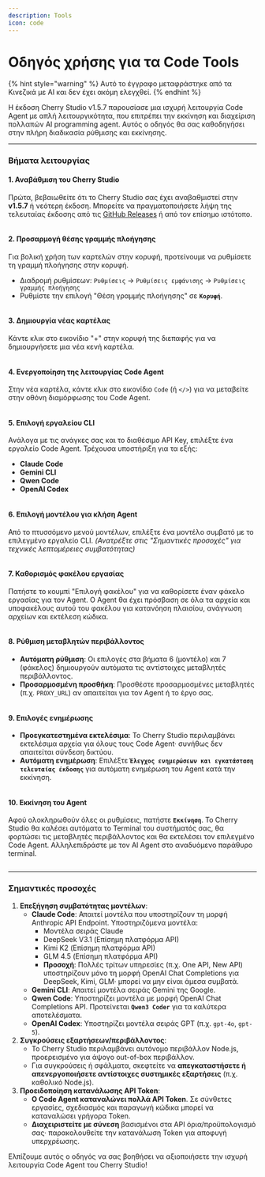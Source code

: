 ```yaml
---
description: Tools
icon: code
---
```

# Οδηγός χρήσης για τα Code Tools


{% hint style="warning" %}
Αυτό το έγγραφο μεταφράστηκε από τα Κινεζικά με AI και δεν έχει ακόμη ελεγχθεί.
{% endhint %}




Η έκδοση Cherry Studio v1.5.7 παρουσίασε μια ισχυρή λειτουργία Code Agent με απλή λειτουργικότητα, που επιτρέπει την εκκίνηση και διαχείριση πολλαπών AI programming agent. Αυτός ο οδηγός θα σας καθοδηγήσει στην πλήρη διαδικασία ρύθμισης και εκκίνησης.

***

### Βήματα λειτουργίας

#### 1. Αναβάθμιση του Cherry Studio

Πρώτα, βεβαιωθείτε ότι το Cherry Studio σας έχει αναβαθμιστεί στην **v1.5.7** ή νεότερη έκδοση. Μπορείτε να πραγματοποιήσετε λήψη της τελευταίας έκδοσης από τις [GitHub Releases](https://github.com/CherryHQ/cherry-studio/releases) ή από τον επίσημο ιστότοπο.

<figure><img src="../.gitbook/assets/image (2).png" alt=""><figcaption></figcaption></figure>

#### 2. Προσαρμογή θέσης γραμμής πλοήγησης

Για βολική χρήση των καρτελών στην κορυφή, προτείνουμε να ρυθμίσετε τη γραμμή πλοήγησης στην κορυφή.

* Διαδρομή ρυθμίσεων: `Ρυθμίσεις` -> `Ρυθμίσεις εμφάνισης` -> `Ρυθμίσεις γραμμής πλοήγησης`
* Ρυθμίστε την επιλογή "Θέση γραμμής πλοήγησης" σε **`Κορυφή`**.

<figure><img src="../.gitbook/assets/image (1) (1).png" alt=""><figcaption></figcaption></figure>

#### 3. Δημιουργία νέας καρτέλας

Κάντε κλικ στο εικονίδιο "+" στην κορυφή της διεπαφής για να δημιουργήσετε μια νέα κενή καρτέλα.

<figure><img src="../.gitbook/assets/image (2) (1).png" alt=""><figcaption></figcaption></figure>

#### 4. Ενεργοποίηση της λειτουργίας Code Agent

Στην νέα καρτέλα, κάντε κλικ στο εικονίδιο `Code` (ή `</>`) για να μεταβείτε στην οθόνη διαμόρφωσης του Code Agent.

<figure><img src="../.gitbook/assets/image (3).png" alt=""><figcaption></figcaption></figure>

#### 5. Επιλογή εργαλείου CLI

Ανάλογα με τις ανάγκες σας και το διαθέσιμο API Key, επιλέξτε ένα εργαλείο Code Agent. Τρέχουσα υποστήριξη για τα εξής:

* **Claude Code**
* **Gemini CLI**
* **Qwen Code**
* **OpenAI Codex**

<figure><img src="../.gitbook/assets/image (4).png" alt=""><figcaption></figcaption></figure>

#### 6. Επιλογή μοντέλου για κλήση Agent

Από το πτυσσόμενο μενού μοντέλων, επιλέξτε ένα μοντέλο συμβατό με το επιλεγμένο εργαλείο CLI. _(Ανατρέξτε στις "Σημαντικές προσοχές" για τεχνικές λεπτομέρειες συμβατότητας)_

<figure><img src="../.gitbook/assets/image (5).png" alt=""><figcaption></figcaption></figure>

#### 7. Καθορισμός φακέλου εργασίας

Πατήστε το κουμπί "Επιλογή φακέλου" για να καθορίσετε έναν φάκελο εργασίας για τον Agent. Ο Agent θα έχει πρόσβαση σε όλα τα αρχεία και υποφακέλους αυτού του φακέλου για κατανόηση πλαισίου, ανάγνωση αρχείων και εκτέλεση κώδικα.

<figure><img src="../.gitbook/assets/image (6).png" alt=""><figcaption></figcaption></figure>

#### 8. Ρύθμιση μεταβλητών περιβάλλοντος

* **Αυτόματη ρύθμιση**: Οι επιλογές στα βήματα 6 (μοντέλο) και 7 (φάκελος) δημιουργούν αυτόματα τις αντίστοιχες μεταβλητές περιβάλλοντος.
* **Προσαρμοσμένη προσθήκη**: Προσθέστε προσαρμοσμένες μεταβλητές (π.χ. `PROXY_URL`) αν απαιτείται για τον Agent ή το έργο σας.

<figure><img src="../.gitbook/assets/image (7).png" alt=""><figcaption></figcaption></figure>

#### 9. Επιλογές ενημέρωσης

* **Προεγκατεστημένα εκτελέσιμα**: Το Cherry Studio περιλαμβάνει εκτελέσιμα αρχεία για όλους τους Code Agent· συνήθως δεν απαιτείται σύνδεση δικτύου.
* **Αυτόματη ενημέρωση**: Επιλέξτε **`Έλεγχος ενημερώσεων και εγκατάσταση τελευταίας έκδοσης`** για αυτόματη ενημέρωση του Agent κατά την εκκίνηση.

<figure><img src="../.gitbook/assets/image (8).png" alt=""><figcaption></figcaption></figure>

#### 10. Εκκίνηση του Agent

Αφού ολοκληρωθούν όλες οι ρυθμίσεις, πατήστε **`Εκκίνηση`**. Το Cherry Studio θα καλέσει αυτόματα το Terminal του συστήματός σας, θα φορτώσει τις μεταβλητές περιβάλλοντος και θα εκτελέσει τον επιλεγμένο Code Agent. Αλληλεπιδράστε με τον AI Agent στο αναδυόμενο παράθυρο terminal.

<figure><img src="../.gitbook/assets/image (9).png" alt=""><figcaption></figcaption></figure>

***

### Σημαντικές προσοχές

1. **Επεξήγηση συμβατότητας μοντέλων**:
   * **Claude Code**: Απαιτεί μοντέλα που υποστηρίζουν τη μορφή Anthropic API Endpoint. Υποστηριζόμενα μοντέλα:
     * Μοντέλα σειράς Claude
     * DeepSeek V3.1 (Επίσημη πλατφόρμα API)
     * Kimi K2 (Επίσημη πλατφόρμα API)
     * GLM 4.5 (Επίσημη πλατφόρμα API)
     * **Προσοχή**: Πολλές τρίτων υπηρεσίες (π.χ. One API, New API) υποστηρίζουν μόνο τη μορφή OpenAI Chat Completions για DeepSeek, Kimi, GLM· μπορεί να μην είναι άμεσα συμβατά.
   * **Gemini CLI**: Απαιτεί μοντέλα σειράς Gemini της Google.
   * **Qwen Code**: Υποστηρίζει μοντέλα με μορφή OpenAI Chat Completions API. Προτείνεται **`Qwen3 Coder`** για τα καλύτερα αποτελέσματα.
   * **OpenAI Codex**: Υποστηρίζει μοντέλα σειράς GPT (π.χ. `gpt-4o`, `gpt-5`).
2. **Συγκρούσεις εξαρτήσεων/περιβάλλοντος**:
   * Το Cherry Studio περιλαμβάνει αυτόνομο περιβάλλον Node.js, προερεισμένο για άψογο out-of-box περιβάλλον.
   * Για συγκρούσεις ή σφάλματα, σκεφτείτε να **απεγκαταστήσετε ή απενεργοποιήσετε αντίστοιχες συστημικές εξαρτήσεις** (π.χ. καθολικό Node.js).
3. **Προειδοποίηση κατανάλωσης API Token**:
   * **Ο Code Agent καταναλώνει πολλά API Token**. Σε σύνθετες εργασίες, σχεδιασμός και παραγωγή κώδικα μπορεί να καταναλώσει γρήγορα Token.
   * **Διαχειριστείτε με σύνεση** βασισμένοι στα API όρια/προϋπολογισμό σας· παρακολουθείτε την κατανάλωση Token για αποφυγή υπερχρέωσης.

Ελπίζουμε αυτός ο οδηγός να σας βοηθήσει να αξιοποιήσετε την ισχυρή λειτουργία Code Agent του Cherry Studio!
